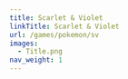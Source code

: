 ```yaml
---
title: Scarlet & Violet
linkTitle: Scarlet & Violet
url: /games/pokemon/sv
images:
  - Title.png
nav_weight: 1
---
```

